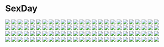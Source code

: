 # SexDay
![](https://konachan.com/jpeg/fb7d28d52613e49bc94e819104696932/Konachan.com%20-%20162950%20breasts%20carnelian%20nipples%20pussy%20touka_gettan%20white.jpg)
![](https://konachan.com/jpeg/c236f1316cdb23f152b66320090ff650/Konachan.com%20-%20169787%20ani%20bikini%20black_hair%20blush%20cropped%20erect_nipples%20kisaragi_mai%20long_hair%20open_shirt%20softhouse-seal%20softhouse-seal_grandee%20swimsuit%20twintails%20wet.jpg)
![](https://konachan.com/image/9471c12b17eb579b2a549dfabe318e6f/Konachan.com%20-%2013270%20all_male%20bleach%20kurosaki_ichigo%20male.jpg)
![](https://konachan.com/jpeg/6bc64a15424c840947930d8ed18276d6/Konachan.com%20-%20219096%20anthropomorphism%20barefoot%20beach%20black_hair%20breasts%20brown_eyes%20clouds%20forest%20japanese_clothes%20kisaki_ryou%20long_hair%20miko%20sky%20tree%20water%20watermark.jpg)
![](https://konachan.com/image/e405957651633792c80cd3a9c257cf11/Konachan.com%20-%20306932%20anthropomorphism%20ass%20blush%20bow%20brown_eyes%20brown_hair%20couch%20garter_belt%20girls_frontline%20long_hair%20ru_zhai%20scar%20shorts%20thighhighs.jpg)
![](https://konachan.com/jpeg/ac879052d9a1cd1046ca0e882473aa7e/Konachan.com%20-%20230565%20animal%20ekm%20finneon%20fish%20pokemon%20waifu2x%20water.jpg)
![](https://konachan.com/image/ac33b572088a97196fb7e2494928d149/Konachan.com%20-%2019268%20fukuzawa_yumi%20maria-sama_ga_miteru%20ogasawara_sachiko%20umbrella.jpg)
![](https://konachan.com/image/e325c9d7d1b08fea3ce877b3cfdcec2e/Konachan.com%20-%2036302%20black_hair%20blonde_hair%20hakurei_reimu%20hat%20kei_%28artist%29%20long_hair%20miko%20red_eyes%20ribbons%20short_hair%20touhou%20witch%20yakumo_yukari%20yellow_eyes.jpg)
![](https://konachan.com/image/82261d29fd3722e50f33bbbef726c33d/Konachan.com%20-%20196591%20clouds%20gray_hair%20headband%20heiyuen%20katana%20konpaku_youmu%20landscape%20myon%20scenic%20short_hair%20signed%20skirt%20sunset%20sword%20touhou%20tree%20water%20weapon.jpg)
![](https://konachan.com/jpeg/4f6e9800f00ed85469de5f5c45f8a9aa/Konachan.com%20-%20150344%20ass%20blue_eyes%20breasts%20cum%20game_cg%20gray_hair%20ko%7Echa%20long_hair%20nipples%20panties%20pantyhose%20topless%20underwear%20witch%27s_garden%20yukimura_suzuno.jpg)
![](https://konachan.com/jpeg/1e92c7900f8cc5321034ac9449b7d4a4/Konachan.com%20-%20115060%20blue_eyes%20blue_hair%20dress%20hatsune_miku%20karakuri_pierrot_%28vocaloid%29%20long_hair%20mokoppe%20tears%20vocaloid.jpg)
![](https://konachan.com/image/2776cd0c66c8f4b234544ca9d3d2bde3/Konachan.com%20-%20229995%20aqua_hair%20atdan%20barefoot%20bow%20butterfly%20choker%20dress%20hatsune_miku%20long_hair%20signed%20twintails%20vocaloid%20water.jpg)
![](https://konachan.com/image/bd0182566747f56dce8a93d477a2b1b0/Konachan.com%20-%20261524%202girls%20aqua_eyes%20blush%20book%20brown_hair%20drink%20food%20fruit%20kotatsu%20long_hair%20nametakenoko%20original%20ribbons%20school_uniform%20skirt%20teddy_bear.jpg)
![](https://konachan.com/jpeg/47ebfc9d2e38c78001290da73bd85f84/Konachan.com%20-%20266744%20bed%20blue_eyes%20blush%20braids%20breasts%20game_cg%20harmorise%20hinasaki%20long_hair%20nipples%20no_bra%20open_shirt%20orange_hair%20pajamas%20shorts%20twintails%20underwear.jpg)
![](https://konachan.com/jpeg/024ff5c5e01236d61449a4ba082a116f/Konachan.com%20-%20242986%20black_hair%20brown_eyes%20hat%20loli%20long_hair%20mika_pikazo%20original%20ribbons%20skirt%20white.jpg)
![](https://konachan.com/image/28a8e87598c1af0b92962c9b8afda177/Konachan.com%20-%2020567%20higurashi_no_naku_koro_ni%20ryuuguu_rena.jpg)
![](https://konachan.com/image/bb86824e9773b35d8ba36eaa336505b2/Konachan.com%20-%20144772%20bandaid%20boots%20green%20guitar%20hatsune_miku%20instrument%20long_hair%20monochrome%20siraume11%20twintails%20vocaloid.jpg)
![](https://konachan.com/image/258f3a748b45da72366ca33e2d8a8cdc/Konachan.com%20-%20211894%20aqua_eyes%20aqua_hair%20ass%20christmas%20elbow_gloves%20gloves%20hat%20night%20original%20panties%20pantyhose%20ribbons%20santa_hat%20shikei%20short_hair%20sideboob%20sky%20underwear.jpg)
![](https://konachan.com/image/09202ecc9ecfaadaaf4ff27c2b8cccaf/Konachan.com%20-%20139121%20accel_world%20apron%20blush%20boro%20kouzuki_yuniko%20nude%20red_eyes%20red_hair%20thighhighs%20towel%20twintails.jpg)
![](https://konachan.com/image/b19bab08155b749bfce4fe48322bb954/Konachan.com%20-%2068937%20bodysuit%20hiiragi_tsukasa%20lucky_star%20neon_genesis_evangelion%20purple_hair%20skintight%20spear%20weapon.jpg)
![](https://konachan.com/image/45c4e016de6be2a11fe587635b8e5ec3/Konachan.com%20-%2013667%20adell%20axel_%28disgaea%29%20disgaea%20disgaea_2%20etna%20pointed_ears%20prinny%20rozalin%20yukimaru.jpg)
![](https://konachan.com/image/1d468bdc4ae795c00d58efb2a1c06c96/Konachan.com%20-%20254233%202girls%20ass%20barefoot%20bikini%20blush%20bondage%20brown_hair%20crossover%20green_eyes%20log_horizon%20long_hair%20navel%20pokemon%20ponytail%20purple_eyes%20swimsuit%20twintails.jpg)
![](https://konachan.com/jpeg/7e3517c83652f34d00c92285aa681cc5/Konachan.com%20-%20231111%20blonde_hair%20bow%20building%20dress%20flandre_scarlet%20hat%20moosu193%20red_eyes%20touhou%20vampire%20weapon%20wings.jpg)
![](https://konachan.com/image/0d2d89d063ac6322e479dc55b34e17c0/Konachan.com%20-%20173657%20apple%20blue_hair%20brown_hair%20building%20dress%20drink%20food%20fruit%20leaves%20long_hair%20miko%20mitsu%20sake%20shrine%20skirt%20thighhighs%20touhou%20tree%20witch%20wristwear.jpg)
![](https://konachan.com/jpeg/174ee68f153366c6dab3b304052ffd4c/Konachan.com%20-%20173190%20bikini%20blush%20candy%20elbow_gloves%20gloves%20halloween%20hat%20kizuki_erika%20logo%20lollipop%20long_hair%20love_majyo%21%20pumpkin%20scan%20sideboob%20swimsuit%20witch_hat.jpg)
![](https://konachan.com/image/0ecddb5c619522d8368c004c0cd0ec82/Konachan.com%20-%20165619%2092m%20bel_%28pokemon%29%20blonde_hair%20blue_eyes%20boots%20brown_hair%20green_eyes%20hat%20munna%20pokemon%20touko_%28pokemon%29.jpg)
![](https://konachan.com/image/b10d648b79850a98a14d2521e5cf05b7/Konachan.com%20-%20249141%20brown_hair%20building%20dragon%20long_hair%20original%20pixiv_fantasia%20ruins%20swd3e2%20thighhighs%20watermark.jpg)
![](https://konachan.com/image/b22257eb465f7f93aba29db8261b1e63/Konachan.com%20-%20286631%20ball%20bb_%28fate%29%20berserker%20bikini%20breasts%20cameltoe%20cleavage%20glasses%20group%20khanshin%20long_hair%20male%20mary_read%20saber%20short_hair%20swimsuit%20twintails%20water.jpg)
![](https://konachan.com/image/923dcf1810449f31206c2277c8de39b0/Konachan.com%20-%2062859%20blush%20brown_eyes%20brown_hair%20close%20flowers%20food%20original%20sayori%20short_hair.jpg)
![](https://konachan.com/image/4d62cb65c61a3cbf2b54f35f89e8c19d/Konachan.com%20-%2099742%20animal_ears%20aqua_eyes%20brown_hair%20catgirl%20hinata_terrace%20long_hair%20petankoside%20school_uniform%20tail%20yamanaka_fumika.jpg)
![](https://konachan.com/image/5af7f4227f78d9a5932ce13317f4f030/Konachan.com%20-%20177376%20anthropomorphism%20black_hair%20boots%20gibagiba%20gloves%20green_eyes%20kantai_collection%20kneehighs%20mogami_%28kancolle%29%20school_uniform%20short_hair%20watermark.jpg)
![](https://konachan.com/jpeg/e5209c8842b04f2d1299f327d61efec7/Konachan.com%20-%20186153%20building%20city%20clouds%20green_eyes%20green_hair%20gun%20hat%20kneehighs%20original%20ruins%20scarf%20sky%20water%20weapon%20yamano_%28yamanoh%29.jpg)
![](https://konachan.com/image/c09cbeb1dcd2e518ac8a0b8ac9d1c872/Konachan.com%20-%2046195%20minami-ke%20minami_kana.jpg)
![](https://konachan.com/image/111c37e03603900ef19396e06f0fd91e/Konachan.com%20-%2046779%20tagme.jpg)
![](https://konachan.com/image/03da105616b16b5d79fc39d2928892ae/Konachan.com%20-%20256247%20ass%20bodysuit%20breasts%20cape%20dress%20fate_%28series%29%20headdress%20hinomoto_madoka%20long_hair%20purple_hair%20red_eyes%20skintight%20spear%20thighhighs%20weapon.jpg)
![](https://konachan.com/jpeg/68e95da2af0a4b02519e3db6ff92fe07/Konachan.com%20-%20215075%20blonde_hair%20clouds%20flowers%20instrument%20kneehighs%20miyazono_kaori%20night%20petals%20sanaa%20school_uniform%20shigatsu_wa_kimi_no_uso%20stars%20violin.jpg)
![](https://konachan.com/jpeg/6c1e34ef40ddc4c284b95ddffac74265/Konachan.com%20-%20168841%20bow%20cinematograph%20eyepatch%20game_cg%20gun%20innocent_bullet%20long_hair%20miyasu_sanae%20oosaki_shinya%20orange_eyes%20school_uniform%20weapon%20white_hair.jpg)
![](https://konachan.com/jpeg/2407d2788183ec776c243b43781675fd/Konachan.com%20-%20283914%20bicolored_eyes%20brown_hair%20building%20city%20clouds%20headband%20long_hair%20original%20pantyhose%20scarf%20skirt%20sky%20sunset%20tears%20tsukigami_runa.jpg)
![](https://konachan.com/image/97e7d7dd20f08a65cdf2cc4f86cb1675/Konachan.com%20-%20161601%202girls%20blue_eyes%20green_eyes%20green_hair%20hatsune_miku%20megurine_luka%20microphone%20pink_hair%20school_uniform%20sinzire%20vocaloid%20wink.jpg)
![](https://konachan.com/image/7b83d1b573cd1ee431475a18bd7a2977/Konachan.com%20-%2017932%20blood_%28anime%29%20tagme.jpg)
![](https://konachan.com/jpeg/4d9bd434d7ad2f9f63800c0e022fbaf2/Konachan.com%20-%2092854%20breasts%20censored%20game_cg%20green_hair%20muririn%20nipples%20noble_works%20penis%20pussy%20sex%20short_hair%20thighhighs%20tsukiyama_sena%20yuzusoft.jpg)
![](https://konachan.com/image/2e7710c41fc4d3daec8b83fc25b68234/Konachan.com%20-%20163506%20black_hair%20blush%20bra%20breasts%20catgirl%20cleavage%20fang%20glasses%20long_hair%20moon%20navel%20nekopantsu%20panties%20short_hair%20underwear%20white_hair%20wink%20yellow_eyes.jpg)
![](https://konachan.com/image/6c62f615acfa49bc5ad5f425af25e19e/Konachan.com%20-%2013161%20dogs%3A_bullets_%26_carnage%20miwa_shirow%20nill%20wings.jpg)
![](https://konachan.com/jpeg/ffcf9d19cdeb88caf5a5175e6309da60/Konachan.com%20-%20301472%20amatsukaze_%28kancolle%29%20anthropomorphism%20ass%20bed%20blush%20brown_eyes%20close%20cropped%20gray_hair%20kantai_collection%20panties%20twintails%20underwear%20wink.jpg)
![](https://konachan.com/image/00883a976ea43d3c82eeeb8eda1e30a0/Konachan.com%20-%20165550%20animal%20bed%20book%20brown_eyes%20brown_hair%20cat%20computer%20food%20game_console%20guitar%20headphones%20instrument%20ipod%20original%20rff_%283_percent%29%20short_hair.jpg)
![](https://konachan.com/jpeg/b3506c0dcb475753f03a8b9c52fc7144/Konachan.com%20-%20233525%20azurite_%28company%29%20game_cg%20hamashima_shigeo%20momozono_moka%20shinsou_noise.jpg)
![](https://konachan.com/image/2b0c89c89a28f0b1477437a17b5f0d81/Konachan.com%20-%2022502%20bed%20foxgirl%20green_hair%20inukami%20megami%20red_eyes%20scan%20tail%20youko.jpg)
![](https://konachan.com/image/a5dda93d4f9b0267739a38394a3493d8/Konachan.com%20-%2059254%20amato_saori%20choco_chip%20japanese_clothes%20miko%20sara_sara_sasara.jpg)
![](https://konachan.com/image/7ebf22b1a22dd29854a8e42f65462dac/Konachan.com%20-%20192397%20gloves%20gray_hair%20green_eyes%20headband%20katana%20konpaku_youmu%20myon%20petals%20qianbi%20short_hair%20skirt%20sword%20thighhighs%20touhou%20weapon.jpg)
![](https://konachan.com/jpeg/23deada8ee70a6df4af814992bda9352/Konachan.com%20-%20299514%20flowers%20original%20rose%20short_hair%20tagme_%28artist%29.jpg)
![](https://konachan.com/jpeg/79a3eac747e04d761f4ec788b2259539/Konachan.com%20-%20176121%20breasts%20chiri_%28atlanta%29%20chuablesoft%20game_cg%20long_hair%20minamori_hime%20nipples%20purple_eyes%20purple_hair%20shirt_lift%20wagaya_no_himegami-sama%21.jpg)
![](https://konachan.com/jpeg/7f0c1c72fa61e98bc801e5c7a9485c5f/Konachan.com%20-%2089264%20animal_ears%20blush%20catgirl%20chen%20chibi%20foxgirl%20multiple_tails%20tail%20touhou%20yakumo_ran%20yanagi_%28artist%29.jpg)
![](https://konachan.com/jpeg/8fef0bd84c30d529dca1df189383ae6f/Konachan.com%20-%20203113%20hata_no_kokoro%20long_hair%20mask%20pink_eyes%20pink_hair%20soe%20touhou.jpg)
![](https://konachan.com/image/c20df2e154ef1b5b9c5493b9d61712fb/Konachan.com%20-%2068659%20baldr_sky%20kirishima_rain%20mecha%20minazuki_makoto%20minazuki_sora%20nagisa_chinatsu%20nishino_aki%20panties%20sky%20underwear%20wakakusa_nanoha.jpg)
![](https://konachan.com/jpeg/14c8c137005c430cb59a2ef7f3916466/Konachan.com%20-%20168359%20black_hair%20japanese_clothes%20kimono%20meso-meso%20original%20purple_eyes%20short_hair%20vocaloid.jpg)
![](https://konachan.com/image/7ce4577b65be10c02132093ec4392496/Konachan.com%20-%20115502%20beach%20bikini%20brown_hair%20ilolamai%20swimsuit%20tagme%20twintails.jpg)
![](https://konachan.com/image/619ea7c81d8dc846c968a27b3d9fa3b0/Konachan.com%20-%2011291%20maid%20taka_tony.jpg)
![](https://konachan.com/jpeg/d7dbf1c3a01dd94408c7a86dd5ebbcb1/Konachan.com%20-%20256746%20apron%20blush%20bow%20brown_eyes%20brown_hair%20catgirl%20chibi%20fang%20game_cg%20headdress%20heart%20long_hair%20maid%20nekopara%20sayori%20short_hair%20tail%20waitress%20wristwear.jpg)
![](https://konachan.com/jpeg/1f6b65c26e481c4f406b4e16d7753b57/Konachan.com%20-%20164681%203rd_eye%20breasts%20cleavage%20game_cg%20gensou_no_idea%20long_hair%20makita_maki%20nanami_naru%20pink_hair%20red_eyes%20tail.jpg)
![](https://konachan.com/jpeg/293f3272adbf6ae0b9f6f0b76accec2b/Konachan.com%20-%20263626%20anus%20bed%20blue_eyes%20bra%20brown_hair%20cum%20panties%20panty_pull%20penis%20ponytail%20pussy%20sex%20shirt_lift%20skirt%20spread_legs%20tears%20uncensored%20underwear%20wink.jpg)
![](https://konachan.com/jpeg/5dc0d20aee3f4642a09834da94d0aa93/Konachan.com%20-%20123192%20appare%21_tenka_gomen%20game_cg%20katagiri_hinata%20sato_hajime.jpg)
![](https://konachan.com/image/10423a7bb72c500f9351b0d4e8eac4b4/Konachan.com%20-%2092731%20black_hair%20black_rock_shooter%20dreamcatcher%20horns%20skull%20takanashi_yomi%20twintails.jpg)
![](https://konachan.com/image/cc3cc5f05a5923c838ca5e2baf6b6a12/Konachan.com%20-%2053958%20akashio%20red%20reiuji_utsuho%20touhou.jpg)
![](https://konachan.com/image/e55de4af9be61461ba9d8c06f7799525/Konachan.com%20-%20278623%20apron%20brown_eyes%20brown_hair%20candy%20chocolate%20food%20fruit%20idolmaster%20loli%20long_hair%20onion_%28artist%29%20paper%20strawberry%20tachibana_arisu%20valentine.jpg)
![](https://konachan.com/jpeg/c142186456e1dd0cb08a72479b6228d1/Konachan.com%20-%2083117%20blush%20breasts%20cleavage%20elbow_gloves%20gloves%20onozuka_komachi%20red_eyes%20red_hair%20scythe%20short_hair%20skirt%20touhou%20twintails%20weapon%20zoom_layer.jpg)
![](https://konachan.com/jpeg/e415e3d2347a26902b95163fc527fee2/Konachan.com%20-%20265313%20aliasing%20animal%20blonde_hair%20book%20bra%20breasts%20dog%20long_hair%20nekoko_%28windcat429%29%20original%20panties%20red_eyes%20ribbons%20underwear.jpg)
![](https://konachan.com/image/65d281697a749d5e393caa8da98d65a5/Konachan.com%20-%20216272%20enka_%28aknne%29%20ia%20vocaloid.jpg)
![](https://konachan.com/image/62fbf8303774109331995e3e34109c84/Konachan.com%20-%20247146%20aqua_eyes%20aqua_hair%20beek%20hatsune_miku%20long_hair%20skirt%20tattoo%20thighhighs%20twintails%20vocaloid.jpg)
![](https://konachan.com/jpeg/1979afa46fe66fdfa6c68115e663f2b4/Konachan.com%20-%20123157%20bomi%20game_cg%20kyougoku_yomi%20molamola_software%20omae_no_pantsu_wa_nani-iro_da%21.jpg)
![](https://konachan.com/image/4fa6319cb3712160d2564697c7f4b3f3/Konachan.com%20-%2098310%20bicolored_eyes%20blonde_hair%20blue_eyes%20brown_hair%20dragon%20dragon_crisis%21%20dress%20flowers%20jpeg_artifacts%20rose_%28dragon_crisis%21%29%20thighhighs%20white.jpg)
![](https://konachan.com/image/37b4d6305c8d96408732ec9af4a71163/Konachan.com%20-%20151189%20blush%20christmas%20original%20panties%20real_xxiii%20thighhighs%20underwear%20yuri.jpg)
![](https://konachan.com/image/2cf7bb11d570926da255513780aed410/Konachan.com%20-%2012578%20kimi_ga_nozomu_eien.jpg)
![](https://konachan.com/jpeg/84cdadfeb8f834dc8e81a69b3d6ce0d0/Konachan.com%20-%20249232%20hatsune_miku%20sugi_214%20vocaloid.jpg)
![](https://konachan.com/image/931495048dc2fd241420cd85d313c812/Konachan.com%20-%20164518%20aya_drevis%20black_hair%20blonde_hair%20blue_eyes%20bow%20dio%20dress%20fire%20flowers%20long_hair%20mad_father%20rose%20socks%20yun_3.jpg)
![](https://konachan.com/jpeg/e63193b42e294f81e7e441a66d75031e/Konachan.com%20-%20297434%20aikatsu%21%20hitoto%20long_hair%20tagme_%28character%29%20thighhighs%20twintails.jpg)
![](https://konachan.com/image/6d0404855decb43cba6ae65582e9b8a3/Konachan.com%20-%20129463%20animal_ears%20blonde_hair%20breasts%20cleavage%20dearmybrothers%20foxgirl%20hat%20multiple_tails%20tail%20touhou%20yakumo_ran%20yellow_eyes.jpg)
![](https://konachan.com/image/74ae60842dcc3a047b6a7c7f919b28da/Konachan.com%20-%20174867%20amanagi_seiji%20blush%20bow%20breasts%20long_hair%20original%20panties%20pink_eyes%20pink_hair%20ribbons%20striped_panties%20thighhighs%20topless%20twintails%20underwear.jpg)
![](https://konachan.com/jpeg/0d08cdbeb4f3bf988f6f2da117575b6f/Konachan.com%20-%20238794%202girls%20barefoot%20bed%20blonde_hair%20blue_eyes%20blush%20bow%20braids%20breasts%20cum%20futanari%20headdress%20nipples%20nude%20ribbons%20sex%20short_hair%20touhou%20wink%20yuri.jpg)
![](https://konachan.com/jpeg/98ad7659b070cb38c315d656f2bbf7c0/Konachan.com%20-%2098970%20coffee-kizoku%20cure_girl%20hoshimiya_miyu%20panties%20school_uniform%20skirt%20striped_panties%20underwear%20upskirt.jpg)
![](https://konachan.com/jpeg/be2f848642a897e1c198f3529a506587/Konachan.com%20-%2061750%20blonde_hair%20kagamine_rin%20purple_eyes%20short_hair%20vocaloid%20water%20wet.jpg)
![](https://konachan.com/image/f15343bb60a577d6ce03d861811d6576/Konachan.com%20-%2051543%20k-on%21%20tainaka_ritsu.jpg)
![](https://konachan.com/image/e17fedd4e0282028897653b631417a3e/Konachan.com%20-%2065644%20allen_walker%20d.gray-man.jpg)
![](https://konachan.com/image/f7746ef0b517f34230218946b5230c64/Konachan.com%20-%209409%20itsukawa_kiduku%20tagme.jpg)
![](https://konachan.com/image/59e416ef537a595ba613de9264ead584/Konachan.com%20-%20247296%20anthropomorphism%20blush%20brown_hair%20chibi%20food%20headband%20hiei_%28kancolle%29%20japanese_clothes%20kantai_collection%20sekiguchi_miiru%20short_hair.jpg)
![](https://konachan.com/jpeg/1784df9b0ecd4b276c43625130b270eb/Konachan.com%20-%20233141%20apron%20blue_eyes%20braids%20cake%20christmas%20fire%20flowers%20food%20fruit%20ichi_ni_ichi%20logo%20long_hair%20ponytail%20ribbons%20skirt%20watermark%20white_hair%20zoom_layer.jpg)
![](https://konachan.com/image/0c6cb241c7ad8c876d05ad253cff4f9d/Konachan.com%20-%20162450%20animal%20blue%20blue_eyes%20blue_hair%20bottle_miku%20bow%20fish%20hatsune_miku%20panties%20school_uniform%20signed%20thighhighs%20underwear%20vocaloid%20water.jpg)
![](https://konachan.com/jpeg/d2c9a40f5f3531eb95b5e0cb13fca02e/Konachan.com%20-%20145819%20akita_neru%20blonde_hair%20kasane_teto%20long_hair%20magu_%28mugsfc%29%20orange_eyes%20red_eyes%20red_hair%20suit%20tie%20utau%20vocaloid%20white_hair%20yowane_haku.jpg)
![](https://konachan.com/jpeg/a93f0e52bf7f8c4d268225c867a82351/Konachan.com%20-%20254060%20blue_hair%20blush%20breasts%20censored%20cum%20dark_skin%20fire_emblem%20group%20long_hair%20navel%20nipples%20nude%20panties%20penis%20pussy%20sex%20underwear%20yellow_eyes.jpg)
![](https://konachan.com/image/334a0795b3cb599a91119231c641a1a4/Konachan.com%20-%20291129%20aliasing%20aqua_eyes%20blue%20hat%20long_hair%20mito_w%20shiki_no_akari%20tomoshibi_no_majo%20twintails%20watermark%20witch_hat.jpg)
![](https://konachan.com/image/2dd1f7cc699d730a835af3f951671085/Konachan.com%20-%20176728%20black_hair%20breasts%20cleavage%20gun%20kestrel%20long_hair%20panties%20red_eyes%20school_uniform%20tagme_%28character%29%20thighhighs%20underwear%20weapon.jpg)
![](https://konachan.com/image/ae712a7ee61ba02adb15a5fa11b30769/Konachan.com%20-%20272250%20anthropomorphism%20bisonbison%20blue_eyes%20blue_hair%20close%20crying%20flowers%20gradient%20hat%20school_uniform%20short_hair%20tears%20zhanjian_shaonu.jpg)
![](https://konachan.com/image/647ac9affe6d9edd5be3c0da81d1654e/Konachan.com%20-%20135203%20cosplay%20eucliwood_hellscythe%20haruna_%28kore_wa_zombie_desu_ka%3F%29%20kore_wa_zombie_desu_ka%3F%20seraphim_%28kore_wa_zombie_desu_ka%3F%29%20sora_no_otoshimono.jpg)
![](https://konachan.com/jpeg/96b937e9da38dd51cf03749727c67f96/Konachan.com%20-%2043591%20blush%20magus_tale%20orange_eyes%20ponytail%20red_hair%20school_uniform%20seera_finis_victoria%20skirt%20tenmaso%20thighhighs%20whirlpool%20zettai_ryouiki.jpg)
![](https://konachan.com/image/4bf115b2a32090015118ff7463474100/Konachan.com%20-%20169166%202girls%20aikatsu%21%20blonde_hair%20blue_eyes%20blue_hair%20headband%20kiriya_aoi%20long_hair%20red_eyes%20saiko_dagashi%20school_uniform%20short_hair%20shoujo_ai%20tears.jpg)
![](https://konachan.com/image/efbe973ad375990ce0807340fb894adc/Konachan.com%20-%20244596%20baba_konomi%20braids%20brown_hair%20idolmaster%20idolmaster_million_live%21%20navel%20ro_risu%20short_hair%20skirt%20sleeping%20socks.jpg)
![](https://konachan.com/image/23fdf131bcb0b619b2d3826006d0d626/Konachan.com%20-%20171372%20building%20chain%20hoodie%20moon%20purple_eyes%20purple_hair%20shackles%20shantao_%28yamamomo%29%20twintails%20vocaloid%20voiceroid%20yuzuki_yukari%20zettai_ryouiki.jpg)
![](https://konachan.com/image/fe852040e43c8879b91a6ec3ffbf8117/Konachan.com%20-%20154654%20original%20rery_rr23%20scenic.jpg)
![](https://konachan.com/image/d3a8ef733507139e080eeae43459c408/Konachan.com%20-%20213156%20brown_hair%20close%20cropped%20ilya_kuvshinov%20long_hair%20shirt%20sketch%20white.jpg)
![](https://konachan.com/image/195985f7051074ceca77b7fee69e7932/Konachan.com%20-%20148265%20armor%20dragon%20hong%20original%20petals%20sword%20weapon.jpg)
![](https://konachan.com/image/ace3b0de43bc9cccbbb5953566c84fd7/Konachan.com%20-%2094877%20black_hair%20blanc%20hyperdimension_neptunia%20long_hair%20neptune%20noire%20purple_hair%20school_uniform%20short_hair%20skirt%20thighhighs%20tsunako%20vert.jpg)
